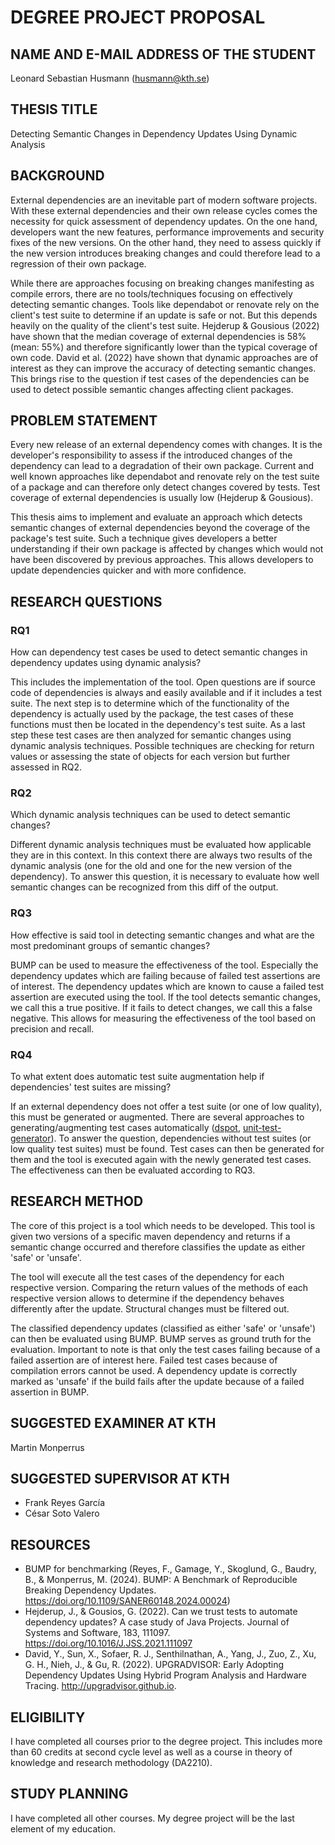 # DEGREE PROJECT PROPOSAL

## NAME AND E-MAIL ADDRESS OF THE STUDENT
Leonard Sebastian Husmann
(husmann@kth.se)


## THESIS TITLE
Detecting Semantic Changes in Dependency Updates Using Dynamic Analysis


## BACKGROUND
External dependencies are an inevitable part of modern software projects.
With these external dependencies and their own release cycles comes the necessity for quick assessment of dependency updates.
On the one hand, developers want the new features, performance improvements and security fixes of the new versions.
On the other hand, they need to assess quickly if the new version introduces breaking changes and could therefore lead to a regression of their own package.

While there are approaches focusing on breaking changes manifesting as compile errors, there are no tools/techniques focusing on effectively detecting semantic changes.
Tools like dependabot or renovate rely on the client's test suite to determine if an update is safe or not.
But this depends heavily on the quality of the client's test suite.
Hejderup & Gousious (2022) have shown that the median coverage of external dependencies is 58% (mean: 55%) and therefore significantly lower than the typical coverage of own code.
David et al. (2022) have shown that dynamic approaches are of interest as they can improve the accuracy of detecting semantic changes.
This brings rise to the question if test cases of the dependencies can be used to detect possible semantic changes affecting client packages.


## PROBLEM STATEMENT
Every new release of an external dependency comes with changes.
It is the developer's responsibility to assess if the introduced changes of the dependency can lead to a degradation of their own package.
Current and well known approaches like dependabot and renovate rely on the test suite of a package and can therefore only detect changes covered by tests.
Test coverage of external dependencies is usually low (Hejderup & Gousious).

This thesis aims to implement and evaluate an approach which detects semantic changes of external dependencies beyond the coverage of the package's test suite.
Such a technique gives developers a better understanding if their own package is affected by changes which would not have been discovered by previous approaches.
This allows developers to update dependencies quicker and with more confidence.

## RESEARCH QUESTIONS

### RQ1
How can dependency test cases be used to detect semantic changes in dependency updates using dynamic analysis?

This includes the implementation of the tool.
Open questions are if source code of dependencies is always and easily available and if it includes a test suite.
The next step is to determine which of the functionality of the dependency is actually used by the package, the test cases of these functions must then be located in the dependency's test suite.
As a last step these test cases are then analyzed for semantic changes using dynamic analysis techniques.
Possible techniques are checking for return values or assessing the state of objects for each version but further assessed in RQ2.

### RQ2
Which dynamic analysis techniques can be used to detect semantic changes?

Different dynamic analysis techniques must be evaluated how applicable they are in this context.
In this context there are always two results of the dynamic analysis (one for the old and one for the new version of the dependency).
To answer this question, it is necessary to evaluate how well semantic changes can be recognized from this diff of the output.

### RQ3
How effective is said tool in detecting semantic changes and what are the most predominant groups of semantic changes?

BUMP can be used to measure the effectiveness of the tool.
Especially the dependency updates which are failing because of failed test assertions are of interest.
The dependency updates which are known to cause a failed test assertion are executed using the tool.
If the tool detects semantic changes, we call this a true positive.
If it fails to detect changes, we call this a false negative.
This allows for measuring the effectiveness of the tool based on precision and recall.

### RQ4
To what extent does automatic test suite augmentation help if dependencies' test suites are missing?

If an external dependency does not offer a test suite (or one of low quality), this must be generated or augmented.
There are several approaches to generating/augmenting test cases automatically ([dspot](https://github.com/STAMP-project/dspot), [unit-test-generator](https://github.com/audreycj/unit-test-generator)).
To answer the question, dependencies without test suites (or low quality test suites) must be found.
Test cases can then be generated for them and the tool is executed again with the newly generated test cases.
The effectiveness can then be evaluated according to RQ3.


## RESEARCH METHOD
The core of this project is a tool which needs to be developed.
This tool is given two versions of a specific maven dependency and returns if a semantic change occurred and therefore classifies the update as either 'safe' or 'unsafe'.

The tool will execute all the test cases of the dependency for each respective version.
Comparing the return values of the methods of each respective version allows to determine if the dependency behaves differently after the update.
Structural changes must be filtered out.

The classified dependency updates (classified as either 'safe' or 'unsafe') can then be evaluated using BUMP.
BUMP serves as ground truth for the evaluation.
Important to note is that only the test cases failing because of a failed assertion are of interest here.
Failed test cases because of compilation errors cannot be used.
A dependency update is correctly marked as 'unsafe' if the build fails after the update because of a failed assertion in BUMP.


## SUGGESTED EXAMINER AT KTH
Martin Monperrus


## SUGGESTED SUPERVISOR AT KTH
- Frank Reyes García
- César Soto Valero


## RESOURCES
- BUMP for benchmarking (Reyes, F., Gamage, Y., Skoglund, G., Baudry, B., & Monperrus, M. (2024). BUMP: A Benchmark of Reproducible Breaking Dependency Updates. https://doi.org/10.1109/SANER60148.2024.00024)
- Hejderup, J., & Gousios, G. (2022). Can we trust tests to automate dependency updates? A case study of Java Projects. Journal of Systems and Software, 183, 111097. https://doi.org/10.1016/J.JSS.2021.111097
- David, Y., Sun, X., Sofaer, R. J., Senthilnathan, A., Yang, J., Zuo, Z., Xu, G. H., Nieh, J., & Gu, R. (2022). UPGRADVISOR: Early Adopting Dependency Updates Using Hybrid Program Analysis and Hardware Tracing. http://upgradvisor.github.io.


## ELIGIBILITY
I have completed all courses prior to the degree project.
This includes more than 60 credits at second cycle level as well as a course in theory of knowledge and research methodology (DA2210).


## STUDY PLANNING
I have completed all other courses. My degree project will be the last element of my education.
